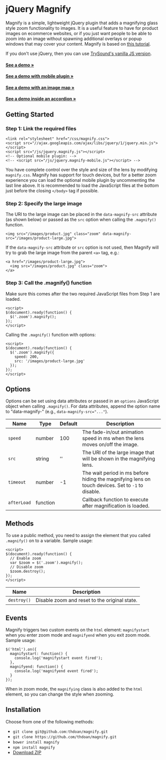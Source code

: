 # jQuery Magnify

Magnify is a simple, lightweight jQuery plugin that adds a magnifying glass style zoom functionality to images. It is a useful feature to have for product images on ecommerce websites, or if you just want people to be able to zoom into an image without spawning additional overlays or popup windows that may cover your content. Magnify is based on [this tutorial](http://thecodeplayer.com/walkthrough/magnifying-glass-for-images-using-jquery-and-css3).

If you don't use jQuery, then you can use [TrySound's vanilla JS version](https://github.com/TrySound/magnify/tree/fix-vanillajs).

#### [See a demo &raquo;](http://thdoan.github.io/magnify/demo.html)
#### [See a demo with mobile plugin &raquo;](http://thdoan.github.io/magnify/demo-mobile.html)
#### [See a demo with an image map &raquo;](http://thdoan.github.io/magnify/demo-map.html)
#### [See a demo inside an accordion &raquo;](http://thdoan.github.io/magnify/demo-accordion.html)

## Getting Started

### Step 1: Link the required files

```
<link rel="stylesheet" href="/css/magnify.css">
<script src="//ajax.googleapis.com/ajax/libs/jquery/1/jquery.min.js"></script>
<script src="/js/jquery.magnify.js"></script>
<!-- Optional mobile plugin: -->
<!-- <script src="/js/jquery.magnify-mobile.js"></script> -->
```

You have complete control over the style and size of the lens by modifying `magnify.css`. Magnify has support for touch devices, but for a better zoom experience you can load the optional mobile plugin by uncommenting the last line above. It is recommended to load the JavaScript files at the bottom just before the closing `</body>` tag if possible.

### Step 2: Specify the large image

The URI to the large image can be placed in the `data-magnify-src` attribute (as shown below) or passed as the `src` option when calling the `.magnify()` function.

```
<img src="/images/product.jpg" class="zoom" data-magnify-src="/images/product-large.jpg">
```

If the `data-magnify-src` attribute or `src` option is not used, then Magnify will try to grab the large image from the parent `<a>` tag, e.g.:

```
<a href="/images/product-large.jpg">
  <img src="/images/product.jpg" class="zoom">
</a>
```

### Step 3: Call the .magnify() function

Make sure this comes after the two required JavaScript files from Step 1 are loaded.

```
<script>
$(document).ready(function() {
  $('.zoom').magnify();
});
</script>
```

Calling the `.magnify()` function with options:

```
<script>
$(document).ready(function() {
  $('.zoom').magnify({
    speed: 200,
    src: '/images/product-large.jpg'
  });
});
</script>
```

## Options

Options can be set using data attributes or passed in an `options` JavaScript object when calling `.magnify()`. For data attributes, append the option name to "data-magnify-" (e.g., `data-magnify-src="..."`).

Name        | Type     | Default | Description
----------- | -------- | ------- | -----------
`speed`     | number   | 100     | The fade-in/out animation speed in ms when the lens moves on/off the image.
`src`       | string   | ''      | The URI of the large image that will be shown in the magnifying lens.
`timeout`   | number   | -1      | The wait period in ms before hiding the magnifying lens on touch devices. Set to `-1` to disable.
`afterLoad` | function |         | Callback function to execute after magnification is loaded.

## Methods

To use a public method, you need to assign the element that you called `.magnify()` on to a variable. Sample usage:

```
<script>
$(document).ready(function() {
  // Enable zoom
  var $zoom = $('.zoom').magnify();
  // Disable zoom
  $zoom.destroy();
});
</script>
```

Name        | Description
----------- | -----------
`destroy()` | Disable zoom and reset to the original state.

## Events

Magnify triggers two custom events on the `html` element: `magnifystart` when you enter zoom mode and `magnifyend` when you exit zoom mode. Sample usage:

```
$('html').on({
  magnifystart: function() {
    console.log('magnifystart event fired');
  },
  magnifyend: function() {
    console.log('magnifyend event fired');
  }
});
```

When in zoom mode, the `magnifying` class is also added to the `html` element, so you can change the style when zooming.

## Installation

Choose from one of the following methods:

- `git clone git@github.com:thdoan/magnify.git`
- `git clone https://github.com/thdoan/magnify.git`
- `bower install magnify`
- `npm install magnify`
- [Download ZIP](https://github.com/thdoan/magnify/archive/master.zip)
